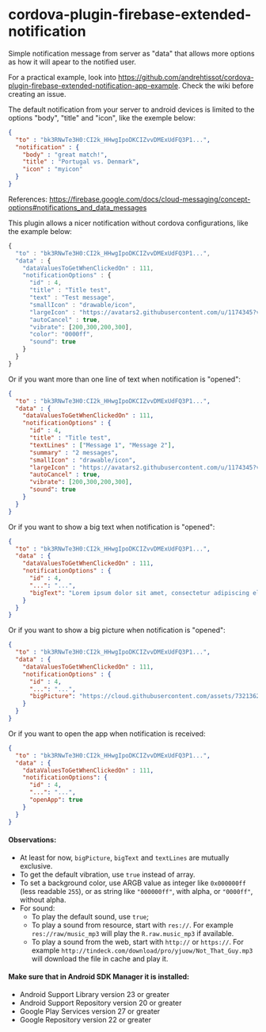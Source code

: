 # cordova-plugin-firebase-extended-notification
Simple notification message from server as "data" that allows more options as how it will apear to the notified user.

For a practical example, look into https://github.com/andrehtissot/cordova-plugin-firebase-extended-notification-app-example.
Check the wiki before creating an issue.

The default notification from your server to android devices is limited to the options "body", "title" and "icon", like the exemple below:

```json
{
  "to" : "bk3RNwTe3H0:CI2k_HHwgIpoDKCIZvvDMExUdFQ3P1...",
  "notification" : {
    "body" : "great match!",
    "title" : "Portugal vs. Denmark",
    "icon" : "myicon"
  }
}
```
References: https://firebase.google.com/docs/cloud-messaging/concept-options#notifications_and_data_messages

This plugin allows a nicer notification without cordova configurations, like the example below:
```javascript
{
  "to" : "bk3RNwTe3H0:CI2k_HHwgIpoDKCIZvvDMExUdFQ3P1...",
  "data" : {
    "dataValuesToGetWhenClickedOn" : 111,
    "notificationOptions" : {
      "id" : 4,
      "title" : "Title test",
      "text" : "Test message",
      "smallIcon" : "drawable/icon",
      "largeIcon" : "https://avatars2.githubusercontent.com/u/1174345?v=3&s=96",
      "autoCancel" : true,
      "vibrate": [200,300,200,300],
      "color": "0000ff",
      "sound": true
    }
  }
}
```

Or if you want more than one line of text when notification is "opened":
```json
{
  "to" : "bk3RNwTe3H0:CI2k_HHwgIpoDKCIZvvDMExUdFQ3P1...",
  "data" : {
    "dataValuesToGetWhenClickedOn" : 111,
    "notificationOptions" : {
      "id" : 4,
      "title" : "Title test",
      "textLines" : ["Message 1", "Message 2"],
      "summary" : "2 messages",
      "smallIcon" : "drawable/icon",
      "largeIcon" : "https://avatars2.githubusercontent.com/u/1174345?v=3&s=96",
      "autoCancel" : true,
      "vibrate": [200,300,200,300],
      "sound": true
    }
  }
}
```

Or if you want to show a big text when notification is "opened":
```json
{
  "to" : "bk3RNwTe3H0:CI2k_HHwgIpoDKCIZvvDMExUdFQ3P1...",
  "data" : {
    "dataValuesToGetWhenClickedOn" : 111,
    "notificationOptions" : {
      "id" : 4,
      "...": "...",
      "bigText": "Lorem ipsum dolor sit amet, consectetur adipiscing elit. Mauris mollis urna sed nisl venenatis, a tincidunt orci iaculis. In hac habitasse platea dictumst. Nulla quis hendrerit risus. Morbi neque lectus, laoreet quis dui quis, luctus blandit mauris. Sed ullamcorper risus et lorem facilisis, sit amet tristique nulla rutrum. Vivamus auctor pulvinar ligula, tempor lacinia arcu commodo in. Ut condimentum dolor ac felis venenatis, sit amet cursus erat accumsan. Aliquam a justo elit. Maecenas dignissim suscipit ipsum, nec laoreet velit."
    }
  }
}
```

Or if you want to show a big picture when notification is "opened":
```json
{
  "to" : "bk3RNwTe3H0:CI2k_HHwgIpoDKCIZvvDMExUdFQ3P1...",
  "data" : {
    "dataValuesToGetWhenClickedOn" : 111,
    "notificationOptions" : {
      "id" : 4,
      "...": "...",
      "bigPicture": "https://cloud.githubusercontent.com/assets/7321362/24875178/1e58d2ec-1ddc-11e7-96ed-ed8bf011146c.png"
    }
  }
}
```

Or if you want to open the app when notification is received:
```json
{
  "to" : "bk3RNwTe3H0:CI2k_HHwgIpoDKCIZvvDMExUdFQ3P1...",
  "data" : {
    "dataValuesToGetWhenClickedOn" : 111,
    "notificationOptions": {
      "id" : 4,
      "...": "...",
      "openApp": true
    }
  }
}
```


#### Observations:
* At least for now, `bigPicture`, `bigText` and `textLines` are mutually exclusive.
* To get the default vibration, use `true` instead of array.
* To set a background color, use ARGB value as integer like `0x000000ff` (less readable `255`), or as string like `"000000ff"`, with alpha, or `"0000ff"`, without alpha.
* For sound:
  * To play the default sound, use `true`;
  * To play a sound from resource, start with `res://`. For example `res://raw/music_mp3` will play the `R.raw.music_mp3` if available.
  * To play a sound from the web, start with `http://` or `https://`. For example `http://tindeck.com/download/pro/yjuow/Not_That_Guy.mp3` will download the file in cache and play it.

#### Make sure that in Android SDK Manager it is installed:
* Android Support Library version 23 or greater
* Android Support Repository version 20 or greater
* Google Play Services version 27 or greater
* Google Repository version 22 or greater
